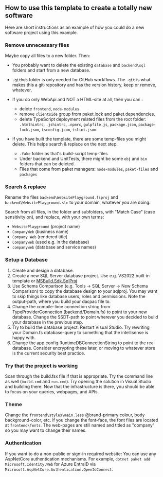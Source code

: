
## How to use this template to create a totally new software

Here are short instructions as an example of how you could do a new software project using this example.

### Remove unnecessary files

Maybe copy all files to a new folder. Then:

- You probably want to delete the existing `database` and `backend\sql` folders and start from a new database.

- `.github` folder is only needed for GitHub workflows. The `.git` is what makes this a git-repository and has the version history, keep or remove, whatever.

- If you do only WebApi and NOT a HTML-site at all, then you can :
  - delete `frontend`, `node-modules` 
  - remove `clientside` group from paket.lock and paket.dependencies.
  - delete TypeScript deployment related files from the root folder: `.htmlhintrc`, `.jshintrc`, `.npmrc`, `gulpfile.js`, `package.json`, `package-lock.json`, `tsconfig.json`, `tslint.json`

- If you have built the template, there are some temp-files you might delete. This helps search & replace on the next step.
  - `.fake` folder as that's build-script temp-files
  - Under backend and UnitTests, there might be some `obj` and `bin` folders that can be deleted.
  - Files that come from paket managers: `node-modules`, `paket-files` and `packages`

### Search & replace

Rename the files `backend\WebsitePlayground.fsproj` and `backend\WebsitePlayground.sln` to your domain, whatever you are doing.

Search from all files, in the folder and subfolders, with "Match Case" (case sensitivity on), and replace, with your own terms: 
- `WebsitePlayground` (project name)
- `CompanyWeb` (business name)
- `Company Web` (rendered title)
- `Companyweb` (used e.g. in the database)
- `companyweb` (database and service names)

### Setup a Database

1. Create and design a database.
2. Create a new SQL Server database project. Use e.g. VS2022 built-in template or [MSBuild.Sdk.SqlProj](https://github.com/rr-wfm/MSBuild.Sdk.SqlProj/)
3. Use Schema Comparison (e.g. Tools -> SQL Server -> New Schema Comparison) to copy the database design to your sqlproj. You may want to skip things like database users, roles and permissions. Note the output-path, where you build your dacpac file to.
4. Change the compile-time connection string from TypeProviderConnection (backend/Domain.fs) to point to your new database. Change the SSDT-path to point wherever you decided to build your database in the previous step.
5. Try to build the database project. Restart Visual Studio. Try rewriting your Domain.fs database-query to something that the intellisense is happy with.
6. Change the app.config RuntimeDBConnectionString to point to the real database. Consider encrypting these later, or moving to whatever store is the current security best practice.

### Try that the project is working

Scan through the build.fsx file if that is appropriate.
Try the command line as well (`build.cmd` and `run.cmd`).
Try opening the solution in Visual Studio and building there.
Now that the infrastructure is there, you should be able to focus on your queries, webpages, and APIs.

### Theme

Change the `frontend\styles\main.less` @brand-primary colour, body background-color, etc.
If you change the font-face, the font files are located at `frontend\fonts`.
The web-pages are still named and titled as "company" so you may want to change their names.

### Authentication

If you want to do a non-public or sign-in required website:
You can use any AspNetCore authentication mechanisms.
For example, `dotnet paket add Microsoft.Identity.Web` for Azure EntraID via `Microsoft.AspNetCore.Authentication.OpenIdConnect`.

